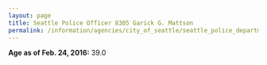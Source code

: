 ```yaml
---
layout: page
title: Seattle Police Officer 8305 Garick G. Mattson
permalink: /information/agencies/city_of_seattle/seattle_police_department/copbook/8305/
---
```


**Age as of Feb. 24, 2016:** 39.0
